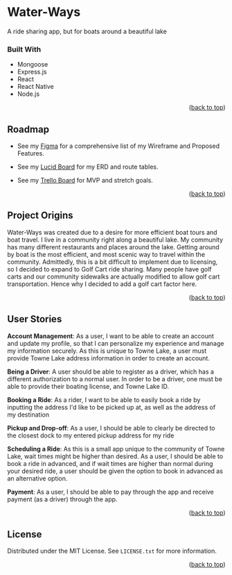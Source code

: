 # Water-Ways
A ride sharing app, but for boats around a beautiful lake


### Built With

* Mongoose
* Express.js
* React
* React Native
* Node.js

<p align="right">(<a href="#top">back to top</a>)</p>



<!-- ROADMAP to Water Ways -->

## Roadmap

- See my [Figma](https://www.figma.com/design/r6XLNVrACpK1lUC7x0EudJ/Water-Ways?m=dev&node-id=0-1&t=Urdz96otP1DhngCm-1) for a comprehensive list of my Wireframe and Proposed Features.

- See my [Lucid Board](https://lucid.app/lucidchart/5536cc0b-cd94-4387-81a6-2fc588565d17/edit?view_items=IlJETfho35gv&invitationId=inv_6d5e1411-0384-4eb0-ba09-7f0483c5204c) for my ERD and route tables.

- See my [Trello Board](https://trello.com/invite/b/3lKdqciY/ATTIe621f9243fd5cee683f88c1aec9f1b922B10576C/water-ways) for MVP and stretch goals.

<p align="right">(<a href="#top">back to top</a>)</p>



<!-- PROJECT ORIGINS -->

## Project Origins

Water-Ways was created due to a desire for more efficient boat tours and boat travel. I live in a community right along a beautiful lake. My community has many different restaurants and places around the lake. Getting around by boat is the most efficient, and most scenic way to travel within the community. Admittedly, this is a bit difficult to implement due to licensing, so I decided to expand to Golf Cart ride sharing. Many people have golf carts and our community sidewalks are actually modified to allow golf cart transportation. Hence why I decided to add a golf cart factor here. 

<p align="right">(<a href="#top">back to top</a>)</p>



<!-- A WORD ON AUTHENTICATION -->

## User Stories

**Account Management**: As a user, I want to be able to create an account and update my profile, so that I can personalize my experience and manage my information securely. As this is unique to Towne Lake, a user must provide Towne Lake address information in order to create an account.

**Being a Driver**: A user should be able to register as a driver, which has a different authorization to a normal user. In order to be a driver, one must be able to provide their boating license, and Towne Lake ID.

**Booking a Ride**: As a rider, I want to be able to easily book a ride by inputting the address I'd like to be picked up at, as well as the address of my destination

**Pickup and Drop-off**: As a user, I should be able to clearly be directed to the closest dock to my entered pickup address for my ride

**Scheduling a Ride**: As this is a small app unique to the community of Towne Lake, wait times might be higher than desired. As a user, I should be able to book a ride in advanced, and if wait times are higher than normal during your desired ride, a user should be given the option to book in advanced as an alternative option.

**Payment**: As a user, I should be able to pay through the app and receive payment (as a driver) through the app.

<p align="right">(<a href="#top">back to top</a>)</p>



<!-- LICENSE -->

## License

Distributed under the MIT License. See `LICENSE.txt` for more information.

<p align="right">(<a href="#top">back to top</a>)</p>